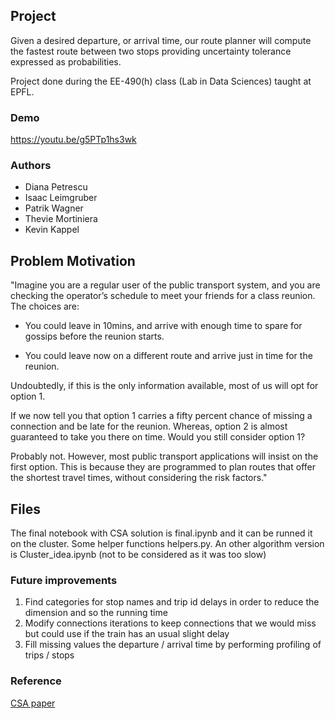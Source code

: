 ## Project
Given a desired departure, or arrival time, our route planner will compute the fastest route between two stops providing uncertainty tolerance expressed as probabilities.

Project done during the EE-490(h) class (Lab in Data Sciences) taught at EPFL.

### Demo

https://youtu.be/g5PTp1hs3wk

### Authors
- Diana Petrescu
- Isaac Leimgruber
- Patrik Wagner
- Thevie Mortiniera
- Kevin Kappel


## Problem Motivation
"Imagine you are a regular user of the public transport system, and you are checking the operator’s schedule to meet your friends for a class reunion. The choices are:

- You could leave in 10mins, and arrive with enough time to spare for gossips before the reunion starts.

- You could leave now on a different route and arrive just in time for the reunion.

Undoubtedly, if this is the only information available, most of us will opt for option 1.

If we now tell you that option 1 carries a fifty percent chance of missing a connection and be late for the reunion. Whereas, option 2 is almost guaranteed to take you there on time. Would you still consider option 1?

Probably not. However, most public transport applications will insist on the first option. This is because they are programmed to plan routes that offer the shortest travel times, without considering the risk factors."

## Files
The final notebook with CSA solution is final.ipynb and it can be runned it on the cluster.
Some helper functions helpers.py.
An other algorithm version is Cluster_idea.ipynb (not to be considered as it was too slow)


### Future improvements
1. Find categories for stop names and trip id delays in order to reduce the dimension and so the running time
2. Modify connections iterations to keep connections that we would miss but could use if the train has an usual slight delay
3. Fill missing values the departure / arrival time by performing profiling of trips / stops

### Reference
[CSA paper](https://i11www.iti.kit.edu/extra/publications/dpsw-isftr-13.pdf)
